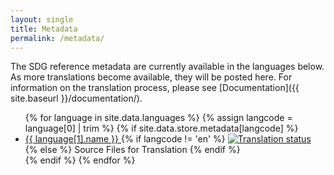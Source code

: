 ```yaml
---
layout: single
title: Metadata
permalink: /metadata/
---
```

The SDG reference metadata are currently available in the languages below. As more translations become available, they will be posted here. For information on the translation process, please see [Documentation]({{ site.baseurl }}/documentation/).

<ul>
  {% for language in site.data.languages %}
  {% assign langcode = language[0] | trim %}
  {% if site.data.store.metadata[langcode] %}
  <li>
    <a class="btn btn--info" href="{{ site.baseurl }}/metadata/{{ language[0] }}">
      {{ language[1].name }}
    </a>
    {% if langcode != 'en' %}
    <a href="https://hosted.weblate.org/engage/sdg-metadata/{{ language[0] }}/">
      <img src="https://hosted.weblate.org/widgets/sdg-metadata/{{ language[0] }}/svg-badge.svg" alt="Translation status" />
    </a>
    {% else %}
    <span class="language-tag">Source Files for Translation</span>
    {% endif %}
  </li>
  {% endif %}
  {% endfor %}
</ul>
